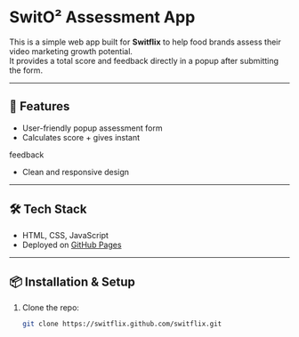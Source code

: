 
# SwitO² Assessment App

This is a simple web app built for **Switflix** to help food brands assess their video marketing growth potential.  
It provides a total score and feedback directly in a popup after submitting the form.

---

## 🚀 Features
- User-friendly popup assessment form  
- Calculates score + gives instant 

feedback  
- Clean and responsive design  

---

## 🛠️ Tech Stack
- HTML, CSS, JavaScript  
- Deployed on [GitHub Pages](https://switflix.com)  

---

## 📦 Installation & Setup
1. Clone the repo:
   ```bash
   git clone https://switflix.github.com/switflix.git
